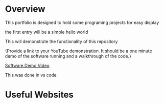 # Overview

This portfolio is designed to hold some programing projects for easy display

the first entry will be a simple hello world

This will demonstrate the functionality of this repository

{Provide a link to your YouTube demonstration.  It should be a one minute demo of the software running and a walkthrough of the code.}

[Software Demo Video](http://youtube.link.goes.here)

This was done in vs code

# Useful Websites


